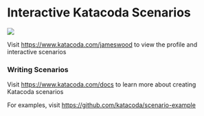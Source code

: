# Interactive Katacoda Scenarios

[![](http://shields.katacoda.com/katacoda/jameswood/count.svg)](https://www.katacoda.com/jameswood "Get your profile on Katacoda.com")

Visit https://www.katacoda.com/jameswood to view the profile and interactive scenarios

### Writing Scenarios
Visit https://www.katacoda.com/docs to learn more about creating Katacoda scenarios

For examples, visit https://github.com/katacoda/scenario-example
